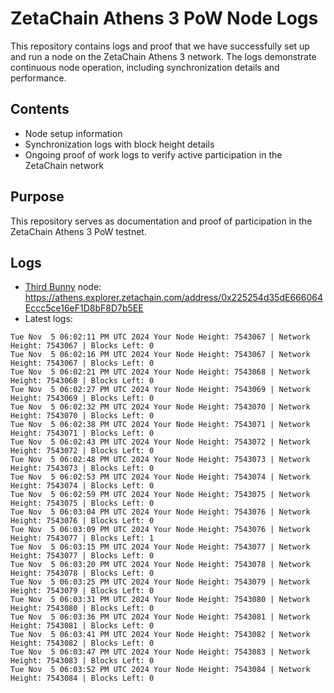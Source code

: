 # ZetaChain Athens 3 PoW Node Logs
This repository contains logs and proof that we have successfully set up and run a node on the ZetaChain Athens 3 network. The logs demonstrate continuous node operation, including synchronization details and performance.

## Contents
- Node setup information
- Synchronization logs with block height details
- Ongoing proof of work logs to verify active participation in the ZetaChain network

## Purpose
This repository serves as documentation and proof of participation in the ZetaChain Athens 3 PoW testnet.

## Logs

- [Third Bunny](https://thirdbunny.xyz/) node: https://athens.explorer.zetachain.com/address/0x225254d35dE666064Eccc5ce16eF1D8bF8D7b5EE
- Latest logs:
```
Tue Nov  5 06:02:11 PM UTC 2024 Your Node Height: 7543067 | Network Height: 7543067 | Blocks Left: 0
Tue Nov  5 06:02:16 PM UTC 2024 Your Node Height: 7543067 | Network Height: 7543067 | Blocks Left: 0
Tue Nov  5 06:02:21 PM UTC 2024 Your Node Height: 7543068 | Network Height: 7543068 | Blocks Left: 0
Tue Nov  5 06:02:27 PM UTC 2024 Your Node Height: 7543069 | Network Height: 7543069 | Blocks Left: 0
Tue Nov  5 06:02:32 PM UTC 2024 Your Node Height: 7543070 | Network Height: 7543070 | Blocks Left: 0
Tue Nov  5 06:02:38 PM UTC 2024 Your Node Height: 7543071 | Network Height: 7543071 | Blocks Left: 0
Tue Nov  5 06:02:43 PM UTC 2024 Your Node Height: 7543072 | Network Height: 7543072 | Blocks Left: 0
Tue Nov  5 06:02:48 PM UTC 2024 Your Node Height: 7543073 | Network Height: 7543073 | Blocks Left: 0
Tue Nov  5 06:02:53 PM UTC 2024 Your Node Height: 7543074 | Network Height: 7543074 | Blocks Left: 0
Tue Nov  5 06:02:59 PM UTC 2024 Your Node Height: 7543075 | Network Height: 7543075 | Blocks Left: 0
Tue Nov  5 06:03:04 PM UTC 2024 Your Node Height: 7543076 | Network Height: 7543076 | Blocks Left: 0
Tue Nov  5 06:03:09 PM UTC 2024 Your Node Height: 7543076 | Network Height: 7543077 | Blocks Left: 1
Tue Nov  5 06:03:15 PM UTC 2024 Your Node Height: 7543077 | Network Height: 7543077 | Blocks Left: 0
Tue Nov  5 06:03:20 PM UTC 2024 Your Node Height: 7543078 | Network Height: 7543078 | Blocks Left: 0
Tue Nov  5 06:03:25 PM UTC 2024 Your Node Height: 7543079 | Network Height: 7543079 | Blocks Left: 0
Tue Nov  5 06:03:31 PM UTC 2024 Your Node Height: 7543080 | Network Height: 7543080 | Blocks Left: 0
Tue Nov  5 06:03:36 PM UTC 2024 Your Node Height: 7543081 | Network Height: 7543081 | Blocks Left: 0
Tue Nov  5 06:03:41 PM UTC 2024 Your Node Height: 7543082 | Network Height: 7543082 | Blocks Left: 0
Tue Nov  5 06:03:47 PM UTC 2024 Your Node Height: 7543083 | Network Height: 7543083 | Blocks Left: 0
Tue Nov  5 06:03:52 PM UTC 2024 Your Node Height: 7543084 | Network Height: 7543084 | Blocks Left: 0
```
